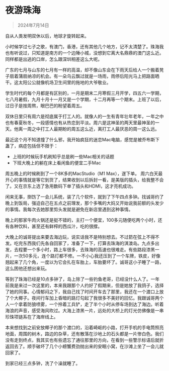 # 夜游珠海

> 2024年7月14日

自从人类发明双休以后，地球才旋转起来。

小时候学过七子之歌，有澳门，香港，还有其他几个地方，记不太清楚了。珠海我也有听说过，只知道是南方的一个边陲小城，没想到它离大名鼎鼎的澳门这么近。同样都是出逃的口岸，怎么跟深圳相差这么大呢。

广东的七月与山东的七月有一样的高温，却不像山东会在下雨天后给人一个搬着凳子扇着蒲扇纳凉的机会。有一朵乌云飘过就是一场雨，雨停后阳光马上把路面晒干。这太阳公公就像机场卫生间里的拖地的大爷敬业。

学生时代的每个月都是有区别的，一月是期末二月寒假三月开学，四五六一学期，七八月暑假，九月十月十一月又是一个学期，十二月再等一个期末。上班了以后，过日子是按周熬，眼巴巴的盼望着周五。

双休日里只有周六是彻底属于打工人的。就像人的一生有青年壮年老年，一年之中也有春夏秋冬，一段感情也有从热恋到平淡。周六是这神圣的两天里最神圣的一天。他离一周之中打工人最期盼的周五这么近，离打工人最厌恶的周一这么远。

最近这个月不知道撞了什么邪，我开始疯狂的迷恋Mac电脑，感觉是被乔布斯下蛊了，病症包括但不限于：
- 上班的时候玩手机刷知乎总是刷一些Mac相关的话题
- 下班大晚上的躺在床上看闲鱼的便宜二手Mac

周五晚上的时候刷到了一个8K多的MacStudio（M1 Max），遂下单。
周六白天最开心的事情就是等它到货了，结果收到以后拆封一看，是美版的插头，给我整不会了。又在京东上选了急用数码下单了插头和HDMI，这才亮机成功。

闲来无事，捯饬了一会儿系统，装了几个软件，就到了下午四点多钟。找诚哥约了晚上到饭局，强迫自己在五点之前理发，那个多嘴的大妈又开始说我前额的头发少的事情。我每次去她那里剪头发就是避免在新店里遇到这种事情。

晚上的那家牛肉火锅还是挺不错的，主打一个便宜，100多元随便吃两个小时，还有各种饮料，甚至还有鲜榨的西瓜汁，吃的很撑。

大晚上的诚哥提出来要去海边玩，说实话我不是特别想去。不过箭在弦上不得不发。吃完东西我们先各自回家了，准备了一下，打算去珠海的淇澳岛。九点多出发，去程要一个多小时，路上车很多，去珠海的高速也很难走。有些路段漆黑一片，一次50多元，连个路灯都不修。一不小心我还压到了一个车牌，铁皮，好像翘起来了几个角，一度以为它会扎在车胎上，车胎要坏了。诚哥这小子睡了一路，这么困他还想出来玩。

等到了珠海已经是10点多钟了，岛上除了一些钓鱼老哥，已经没什么人了。一年前我是来过一次这里的，本来我跟那个人约好了假期来，但是她放了我鸽子，选择了她的同事。心情郁闷之下，我自己找了时间开车去了那里，我还在一个渡口上放了个大椰子。夜间行车加上昏暗的路灯勾起了我很多不美好的回忆。我跟诚哥两个人一个拿着防狼喷雾，一个拎着工兵铲，走了半个小时从停车场到达了海边。听着海浪的声音，感受海风吹过。大海上漆黑一片，远处的大桥上的灯光仿佛像是一串珍珠项链系在了海岸线上。

本来想找到之前安放椰子的那个渡口的，沿着崎岖的小路，打开手机的手电筒照亮地面，周围的树木，路边的杂草，还有散落在沙地上的石头都是一片惨白色。我们没有走到终点，我其实也有些遗忘了通往那里的方向，在看到一些警示标语后就折返回去了。顺手破坏了几个小螃蟹费劲抛出来的安眠小窝，在沙滩上坐了一会儿就回家了。

到家已经三点多钟，洗了个澡就睡了。
